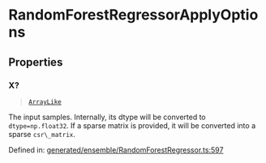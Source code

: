 # RandomForestRegressorApplyOptions

## Properties

### X?

> [`ArrayLike`](../types/ArrayLike.md)

The input samples. Internally, its dtype will be converted to `dtype=np.float32`. If a sparse matrix is provided, it will be converted into a sparse `csr\_matrix`.

Defined in:  [generated/ensemble/RandomForestRegressor.ts:597](https://github.com/transitive-bullshit/scikit-learn-ts/blob/92ab806/packages/sklearn/src/generated/ensemble/RandomForestRegressor.ts#L597)
